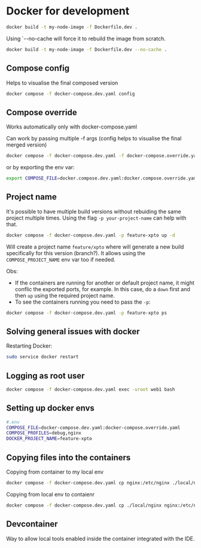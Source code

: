# Docker for development

```bash
docker build -t my-node-image -f Dockerfile.dev .
```

Using `--no-cache will force it to rebuild the image from scratch.

```bash
docker build -t my-node-image -f Dockerfile.dev --no-cache .
```

## Compose config

Helps to visualise the final composed version

```bash
docker compose -f docker-compose.dev.yaml config
```

## Compose override

Works automatically only with docker-compose.yaml

Can work by passing multiple -f args (config helps to visualise the final merged version)
```bash
docker compose -f docker-compose.dev.yaml -f docker-compose.override.yaml config
```

or by exporting the env var:
```bash
export COMPOSE_FILE=docker.compose.dev.yaml:docker.compose.override.yaml
```

## Project name

It's possible to have multiple build versions without rebuiding the same project multiple times.
Using the flag `-p your-project-name` can help with that.

```bash
docker compose -f docker-compose.dev.yaml -p feature-xpto up -d
```

Will create a project name `feature/xpto` where will generate a new build specifically for this version (branch?).
It allows using the `COMPOSE_PROJECT_NAME` env var too if needed.

Obs:
* If the containers are running for another or default project name, it might conflic the exported ports, for example. In this case, do a `down` first and then `up` using the required project name.
* To see the containers running you need to pass the `-p`:
```bash
docker compose -f docker-compose.dev.yaml -p feature-xpto ps
```

## Solving general issues with docker

Restarting Docker:

```bash
sudo service docker restart
```

## Logging as root user

```bash
docker compose -f docker-compose.dev.yaml exec -uroot web1 bash
```

## Setting up docker envs

```bash
#.env
COMPOSE_FILE=docker-compose.dev.yaml:docker-compose.override.yaml
COMPOSE_PROFILES=debug,nginx
DOCKER_PROJECT_NAME=feature-xpto
```

## Copying files into the containers

Copying from container to my local env
```bash
docker compose -f docker-compose.dev.yaml cp nginx:/etc/nginx ./local/nginx
```

Copying from local env to contaienr
```bash
docker compose -f docker-compose.dev.yaml cp ./local/nginx nginx:/etc/nginx
```

## Devcontainer

Way to allow local tools enabled inside the container integrated with the IDE.
